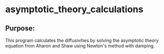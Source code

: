 # asymptotic_theory_calculations

## Purpose:
This program calculates the diffusivities by solving the asymptotic theory equation from Aharon and Shaw using Newton's method with damping.